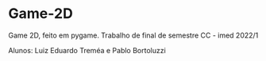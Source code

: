 # Game-2D
Game 2D, feito em pygame. Trabalho de final de semestre CC - imed 2022/1

Alunos: Luiz Eduardo Treméa e Pablo Bortoluzzi
